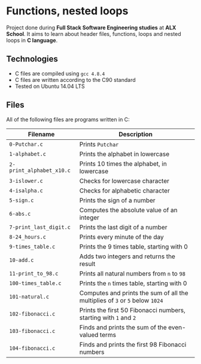 # Functions, nested loops	
	
Project done during **Full Stack Software Engineering studies** at **ALX School**. It aims to learn about header files, functions, loops and nested loops in **C language**.
		
## Technologies	
* C files are compiled using `gcc 4.8.4`	
* C files are written according to the C90 standard
* Tested on Ubuntu 14.04 LTS
				
## Files
All of the following files are programs written in C:
		
| Filename | Description |	
| -------- | ----------- |
| `0-Putchar.c` | Prints `Putchar` |	
| `1-alphabet.c` | Prints the alphabet in lowercase |
| `2-print_alphabet_x10.c` | Prints 10 times the alphabet, in lowercase |	
| `3-islower.c` | Checks for lowercase character |		
| `4-isalpha.c` | Checks for alphabetic character |	
| `5-sign.c` | Prints the sign of a number |
| `6-abs.c` | Computes the absolute value of an integer |		
| `7-print_last_digit.c` | Prints the last digit of a number |		
| `8-24_hours.c` | Prints every minute of the day |		
| `9-times_table.c` | Prints the 9 times table, starting with 0 |
| `10-add.c` | Adds two integers and returns the result |
| `11-print_to_98.c` | Prints all natural numbers from `n` to `98` |
| `100-times_table.c` | Prints the `n` times table, starting with 0 |
| `101-natural.c` | Computes and prints the sum of all the multiplies of `3` or `5` below `1024` |
| `102-fibonacci.c` | Prints the first 50 Fibonacci numbers, starting with `1` and `2` |
| `103-fibonacci.c` | Finds and prints the sum of the even-valued terms |
| `104-fibonacci.c` | Finds and prints the first 98 Fibonacci numbers |
